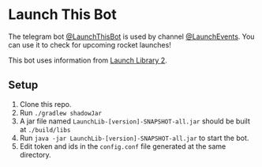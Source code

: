 # Launch This Bot

The telegram bot [@LaunchThisBot](https://t.me/LaunchThisBot) is used by channel [@LaunchEvents](https://t.me/LaunchEvents). You can use it to check for upcoming rocket launches!

This bot uses information from [Launch Library 2](https://thespacedevs.com/llapi).

## Setup
1. Clone this repo.
2. Run `./gradlew shadowJar`
3. A jar file named `LaunchLib-[version]-SNAPSHOT-all.jar` should be built at `./build/libs`
4. Run `java -jar LaunchLib-[version]-SNAPSHOT-all.jar` to start the bot.
5. Edit token and ids in the `config.conf` file generated at the same directory.